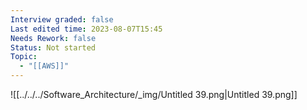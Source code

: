 ```yaml
---
Interview graded: false
Last edited time: 2023-08-07T15:45
Needs Rework: false
Status: Not started
Topic:
  - "[[AWS]]"
---
```

![[../../../Software_Architecture/_img/Untitled 39.png|Untitled 39.png]]